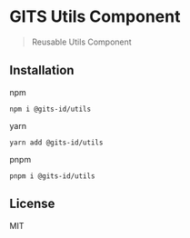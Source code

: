 # GITS Utils Component

> Reusable Utils Component

## Installation

npm

```
npm i @gits-id/utils
```

yarn

```
yarn add @gits-id/utils
```

pnpm

```
pnpm i @gits-id/utils
```

## License

MIT
